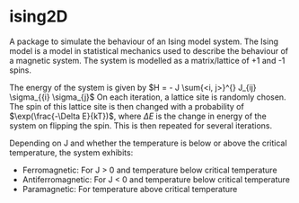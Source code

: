 # ising2D
A package to simulate the behaviour of an Ising model system. 
The Ising model is a model in statistical mechanics used to describe the behaviour of a magnetic system.
The system is modelled as a matrix/lattice of +1 and -1 spins.

The energy of the system is given by 
$H = - J \sum{<i, j>}^{} J_{ij} \sigma_{{i} \sigma_{j}$
On each iteration, a lattice site is randomly chosen.
The spin of this lattice site is then changed with a probability of $\exp(\frac{-\Delta E}{kT})$, 
where $\Delta E$ is the change in energy of the system on flipping the spin.
This is then repeated for several iterations.

Depending on J and whether the temperature is below or above the critical temperature,
the system exhibits:
* Ferromagnetic: For J > 0 and temperature below critical temperature
* Antiferromagnetic: For J < 0 and temperature below critical temperature
* Paramagnetic: For temperature above critical temperature
